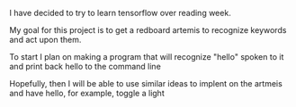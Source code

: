 I have decided to try to learn tensorflow over reading week.

My goal for this project is to get a redboard artemis to recognize keywords and act upon them.

To start I plan on making a program that will recognize "hello" spoken to it and print back hello to the command line

Hopefully, then I will be able to use similar ideas to implent on the artmeis and have hello, for example, toggle a light